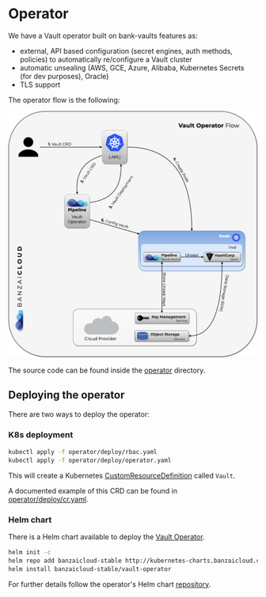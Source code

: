 # Operator

We have a Vault operator built on bank-vaults features as:

- external, API based configuration (secret engines, auth methods, policies) to automatically re/configure a Vault cluster
- automatic unsealing (AWS, GCE, Azure, Alibaba, Kubernetes Secrets (for dev purposes), Oracle)
- TLS support

The operator flow is the following:

![operator](images/vaultoperator.png)

The source code can be found inside the [operator](https://github.com/banzaicloud/bank-vaults/tree/master/charts/vault-operator) directory.

## Deploying the operator

There are two ways to deploy the operator:

### K8s deployment

```bash
kubectl apply -f operator/deploy/rbac.yaml
kubectl apply -f operator/deploy/operator.yaml
```

This will create a Kubernetes [CustomResourceDefinition](https://kubernetes.io/docs/tasks/access-kubernetes-api/extend-api-custom-resource-definitions/) called `Vault`.

A documented example of this CRD can be found in [operator/deploy/cr.yaml](https://github.com/banzaicloud/bank-vaults/blob/master/operator/deploy/cr.yaml).

### Helm chart

There is a Helm chart available to deploy the [Vault Operator](https://github.com/banzaicloud/bank-vaults/tree/master/charts/vault-operator). 

```bash
helm init -c
helm repo add banzaicloud-stable http://kubernetes-charts.banzaicloud.com/branch/master
helm install banzaicloud-stable/vault-operator
```

For further details follow the operator's Helm chart [repository](https://github.com/banzaicloud/bank-vaults/tree/master/charts/vault-operator).
